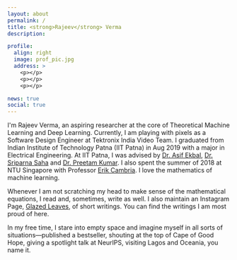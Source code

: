 ```yaml
---
layout: about
permalink: /
title: <strong>Rajeev</strong> Verma
description: 

profile:
  align: right
  image: prof_pic.jpg
  address: >
    <p></p>
    <p></p>
    <p></p>

news: true
social: true
---
```


I'm Rajeev Verma, an aspiring researcher at the core of Theoretical Machine Learning and Deep Learning. Currently, I am playing with pixels as a Software Design Engineer at Tektronix India Video Team. I graduated from Indian Institute of Technology Patna (IIT Patna) in Aug 2019 with a major in Electrical Engineering. At IIT Patna, I was advised by [Dr. Asif Ekbal](https://www.iitp.ac.in/~asif/), [Dr. Sriparna Saha](https://www.iitp.ac.in/~sriparna/) and [Dr. Preetam Kumar](https://www.iitp.ac.in/index.php?option=com_content&view=article&id=254:dr-preetam-kumar&catid=25:the-project&Itemid=226). I also spent the summer of 2018 at NTU Singapore with Professor [Erik Cambria](https://research.ntu.edu.sg/expertise/academicprofile/Pages/StaffProfile.aspx?ST_EMAILID=CAMBRIA). I love the mathematics of machine learning.


Whenever I am not scratching my head to make sense of the mathematical equations, I read and, sometimes, write as well. I also maintain an Instagram Page, [Glazed Leaves](https://www.instagram.com/glazed_leaves/), of short writings. You can find the writings I am most proud of here. 

In my free time, I stare into empty space and imagine myself in all sorts of situations⁠—published a bestseller, shouting at the top of Cape of Good Hope, giving a spotlight talk at NeurIPS, visiting Lagos and Oceania, you name it.


